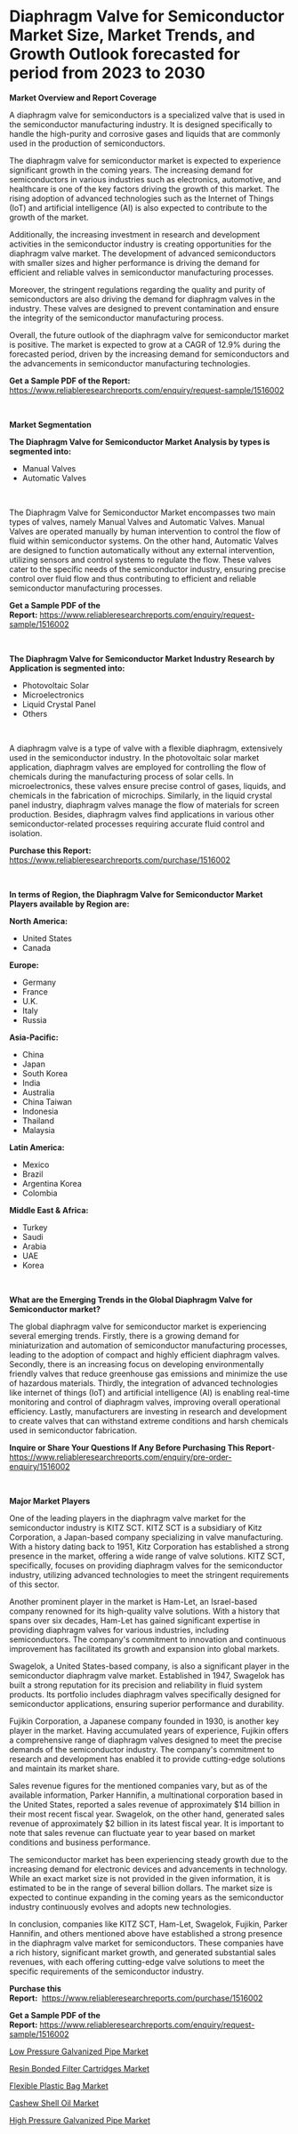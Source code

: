 <p><h1>Diaphragm Valve for Semiconductor Market Size, Market Trends, and Growth Outlook forecasted for period from 2023 to 2030</h1></p><p><strong>Market Overview and Report Coverage</strong></p>
<p><p>A diaphragm valve for semiconductors is a specialized valve that is used in the semiconductor manufacturing industry. It is designed specifically to handle the high-purity and corrosive gases and liquids that are commonly used in the production of semiconductors.</p><p>The diaphragm valve for semiconductor market is expected to experience significant growth in the coming years. The increasing demand for semiconductors in various industries such as electronics, automotive, and healthcare is one of the key factors driving the growth of this market. The rising adoption of advanced technologies such as the Internet of Things (IoT) and artificial intelligence (AI) is also expected to contribute to the growth of the market.</p><p>Additionally, the increasing investment in research and development activities in the semiconductor industry is creating opportunities for the diaphragm valve market. The development of advanced semiconductors with smaller sizes and higher performance is driving the demand for efficient and reliable valves in semiconductor manufacturing processes.</p><p>Moreover, the stringent regulations regarding the quality and purity of semiconductors are also driving the demand for diaphragm valves in the industry. These valves are designed to prevent contamination and ensure the integrity of the semiconductor manufacturing process.</p><p>Overall, the future outlook of the diaphragm valve for semiconductor market is positive. The market is expected to grow at a CAGR of 12.9% during the forecasted period, driven by the increasing demand for semiconductors and the advancements in semiconductor manufacturing technologies.</p></p>
<p><strong>Get a Sample PDF of the Report:</strong> <a href="https://www.reliableresearchreports.com/enquiry/request-sample/1516002">https://www.reliableresearchreports.com/enquiry/request-sample/1516002</a></p>
<p>&nbsp;</p>
<p><strong>Market Segmentation</strong></p>
<p><strong>The Diaphragm Valve for Semiconductor Market Analysis by types is segmented into:</strong></p>
<p><ul><li>Manual Valves</li><li>Automatic Valves</li></ul></p>
<p>&nbsp;</p>
<p><p>The Diaphragm Valve for Semiconductor Market encompasses two main types of valves, namely Manual Valves and Automatic Valves. Manual Valves are operated manually by human intervention to control the flow of fluid within semiconductor systems. On the other hand, Automatic Valves are designed to function automatically without any external intervention, utilizing sensors and control systems to regulate the flow. These valves cater to the specific needs of the semiconductor industry, ensuring precise control over fluid flow and thus contributing to efficient and reliable semiconductor manufacturing processes.</p></p>
<p><strong>Get a Sample PDF of the Report:</strong>&nbsp;<a href="https://www.reliableresearchreports.com/enquiry/request-sample/1516002">https://www.reliableresearchreports.com/enquiry/request-sample/1516002</a></p>
<p>&nbsp;</p>
<p><strong>The Diaphragm Valve for Semiconductor Market Industry Research by Application is segmented into:</strong></p>
<p><ul><li>Photovoltaic Solar</li><li>Microelectronics</li><li>Liquid Crystal Panel</li><li>Others</li></ul></p>
<p>&nbsp;</p>
<p><p>A diaphragm valve is a type of valve with a flexible diaphragm, extensively used in the semiconductor industry. In the photovoltaic solar market application, diaphragm valves are employed for controlling the flow of chemicals during the manufacturing process of solar cells. In microelectronics, these valves ensure precise control of gases, liquids, and chemicals in the fabrication of microchips. Similarly, in the liquid crystal panel industry, diaphragm valves manage the flow of materials for screen production. Besides, diaphragm valves find applications in various other semiconductor-related processes requiring accurate fluid control and isolation.</p></p>
<p><strong>Purchase this Report:</strong>&nbsp; <a href="https://www.reliableresearchreports.com/purchase/1516002">https://www.reliableresearchreports.com/purchase/1516002</a></p>
<p>&nbsp;</p>
<p><strong>In terms of Region, the Diaphragm Valve for Semiconductor Market Players available by Region are:</strong></p>
<p>
    <p> <strong> North America: </strong>
        <ul>
            <li>United States</li>
            <li>Canada</li>
        </ul>
        </p> 
    <p> <strong> Europe: </strong>
        <ul>
            <li>Germany</li>
            <li>France</li>
            <li>U.K.</li>
            <li>Italy</li>
            <li>Russia</li>
        </ul>
        </p> 
    <p> <strong> Asia-Pacific: </strong>
        <ul>
            <li>China</li>
            <li>Japan</li>
            <li>South Korea</li>
            <li>India</li>
            <li>Australia</li>
            <li>China Taiwan</li>
            <li>Indonesia</li>
            <li>Thailand</li>
            <li>Malaysia</li>
        </ul>
        </p> 
    <p> <strong> Latin America: </strong>
        <ul>
            <li>Mexico</li>
            <li>Brazil</li>
            <li>Argentina Korea</li>
            <li>Colombia</li>
        </ul>
        </p> 
    <p> <strong> Middle East & Africa: </strong>
        <ul>
            <li>Turkey</li>
            <li>Saudi</li>
            <li>Arabia</li>
            <li>UAE</li>
            <li>Korea</li>
        </ul>
    </p>
    </p>
<p>&nbsp;</p>
<p><strong>What are the Emerging Trends in the Global Diaphragm Valve for Semiconductor market?</strong></p>
<p><p>The global diaphragm valve for semiconductor market is experiencing several emerging trends. Firstly, there is a growing demand for miniaturization and automation of semiconductor manufacturing processes, leading to the adoption of compact and highly efficient diaphragm valves. Secondly, there is an increasing focus on developing environmentally friendly valves that reduce greenhouse gas emissions and minimize the use of hazardous materials. Thirdly, the integration of advanced technologies like internet of things (IoT) and artificial intelligence (AI) is enabling real-time monitoring and control of diaphragm valves, improving overall operational efficiency. Lastly, manufacturers are investing in research and development to create valves that can withstand extreme conditions and harsh chemicals used in semiconductor fabrication.</p></p>
<p><strong>Inquire or Share Your Questions If Any Before Purchasing This Report</strong>- <a href="https://www.reliableresearchreports.com/enquiry/pre-order-enquiry/1516002">https://www.reliableresearchreports.com/enquiry/pre-order-enquiry/1516002</a></p>
<p>&nbsp;</p>
<p><strong>Major Market Players</strong></p>
<p><p>One of the leading players in the diaphragm valve market for the semiconductor industry is KITZ SCT. KITZ SCT is a subsidiary of Kitz Corporation, a Japan-based company specializing in valve manufacturing. With a history dating back to 1951, Kitz Corporation has established a strong presence in the market, offering a wide range of valve solutions. KITZ SCT, specifically, focuses on providing diaphragm valves for the semiconductor industry, utilizing advanced technologies to meet the stringent requirements of this sector.</p><p>Another prominent player in the market is Ham-Let, an Israel-based company renowned for its high-quality valve solutions. With a history that spans over six decades, Ham-Let has gained significant expertise in providing diaphragm valves for various industries, including semiconductors. The company's commitment to innovation and continuous improvement has facilitated its growth and expansion into global markets.</p><p>Swagelok, a United States-based company, is also a significant player in the semiconductor diaphragm valve market. Established in 1947, Swagelok has built a strong reputation for its precision and reliability in fluid system products. Its portfolio includes diaphragm valves specifically designed for semiconductor applications, ensuring superior performance and durability.</p><p>Fujikin Corporation, a Japanese company founded in 1930, is another key player in the market. Having accumulated years of experience, Fujikin offers a comprehensive range of diaphragm valves designed to meet the precise demands of the semiconductor industry. The company's commitment to research and development has enabled it to provide cutting-edge solutions and maintain its market share.</p><p>Sales revenue figures for the mentioned companies vary, but as of the available information, Parker Hannifin, a multinational corporation based in the United States, reported a sales revenue of approximately $14 billion in their most recent fiscal year. Swagelok, on the other hand, generated sales revenue of approximately $2 billion in its latest fiscal year. It is important to note that sales revenue can fluctuate year to year based on market conditions and business performance.</p><p>The semiconductor market has been experiencing steady growth due to the increasing demand for electronic devices and advancements in technology. While an exact market size is not provided in the given information, it is estimated to be in the range of several billion dollars. The market size is expected to continue expanding in the coming years as the semiconductor industry continuously evolves and adopts new technologies.</p><p>In conclusion, companies like KITZ SCT, Ham-Let, Swagelok, Fujikin, Parker Hannifin, and others mentioned above have established a strong presence in the diaphragm valve market for semiconductors. These companies have a rich history, significant market growth, and generated substantial sales revenues, with each offering cutting-edge valve solutions to meet the specific requirements of the semiconductor industry.</p></p>
<p><strong>Purchase this Report:</strong>&nbsp;&nbsp;<a href="https://www.reliableresearchreports.com/purchase/1516002">https://www.reliableresearchreports.com/purchase/1516002</a></p>
<p></p>
<p><strong>Get a Sample PDF of the Report:</strong>&nbsp;<a href="https://www.reliableresearchreports.com/enquiry/request-sample/1516002">https://www.reliableresearchreports.com/enquiry/request-sample/1516002</a></p>
<p><p><a href="https://medium.com/@williambatz97/low-pressure-galvanized-pipe-market-size-cagr-trends-2024-2030-c4947a0ff775">Low Pressure Galvanized Pipe Market</a></p><p><a href="https://medium.com/@karinaokon2662/resin-bonded-filter-cartridges-market-size-and-market-trends-complete-industry-overview-2023-to-27ac4557e21c">Resin Bonded Filter Cartridges Market</a></p><p><a href="https://medium.com/@nettieboyle84/flexible-plastic-bag-market-size-market-outlook-and-market-forecast-2023-to-2030-5304b03297fe">Flexible Plastic Bag Market</a></p><p><a href="https://medium.com/@helenablick2023/cashew-shell-oil-market-size-market-outlook-and-market-forecast-2023-to-2030-9b118f12891e">Cashew Shell Oil Market</a></p><p><a href="https://medium.com/@othaleffler644/high-pressure-galvanized-pipe-market-the-key-to-successful-business-strategy-forecast-till-2030-ae03f24174e8">High Pressure Galvanized Pipe Market</a></p></p>